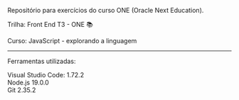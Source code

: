 Repositório para exercícios do curso ONE (Oracle Next Education).


Trilha: Front End T3 - ONE &#128218;

Curso: JavaScript - explorando a linguagem

______________________________________________________________
Ferramentas utilizadas:

Visual Studio Code: 1.72.2<br>
Node.js 19.0.0<br>
Git 2.35.2

